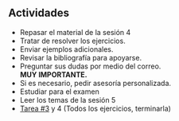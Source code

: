 ## Actividades

*   Repasar el material de la sesión 4
*   Tratar de resolver los ejercicios.
*   Enviar ejemplos adicionales.
*   Revisar la bibliografía para apoyarse.
*   Preguntar sus dudas por medio del correo.  
    **MUY IMPORTANTE.**
*   Si es necesario, pedir asesoría personalizada.
*   Estudiar para el examen
*   Leer los temas de la sesión 5
*   [Tarea #3](tarea3.md) y 4 (Todos los ejercicios, terminarla)